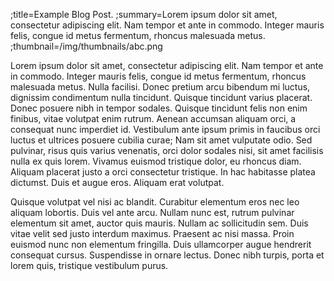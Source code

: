 ;title=Example Blog Post.
;summary=Lorem ipsum dolor sit amet, consectetur adipiscing elit. Nam tempor et ante in commodo. Integer mauris felis, congue id metus fermentum, rhoncus malesuada metus.
;thumbnail=/img/thumbnails/abc.png

Lorem ipsum dolor sit amet, consectetur adipiscing elit. Nam tempor et ante in commodo. Integer mauris felis, congue id metus fermentum, rhoncus malesuada metus. Nulla facilisi. Donec pretium arcu bibendum mi luctus, dignissim condimentum nulla tincidunt. Quisque tincidunt varius placerat. Donec posuere nibh in tempor sodales. Quisque tincidunt felis non enim finibus, vitae volutpat enim rutrum. Aenean accumsan aliquam orci, a consequat nunc imperdiet id. Vestibulum ante ipsum primis in faucibus orci luctus et ultrices posuere cubilia curae; Nam sit amet vulputate odio. Sed pulvinar, risus quis varius venenatis, orci dolor sodales nisi, sit amet facilisis nulla ex quis lorem. Vivamus euismod tristique dolor, eu rhoncus diam. Aliquam placerat justo a orci consectetur tristique. In hac habitasse platea dictumst. Duis et augue eros. Aliquam erat volutpat.

Quisque volutpat vel nisi ac blandit. Curabitur elementum eros nec leo aliquam lobortis. Duis vel ante arcu. Nullam nunc est, rutrum pulvinar elementum sit amet, auctor quis mauris. Nullam ac sollicitudin sem. Duis vitae velit sed justo interdum maximus. Praesent ac nisi massa. Proin euismod nunc non elementum fringilla. Duis ullamcorper augue hendrerit consequat cursus. Suspendisse in ornare lectus. Donec nibh turpis, porta et lorem quis, tristique vestibulum purus.
